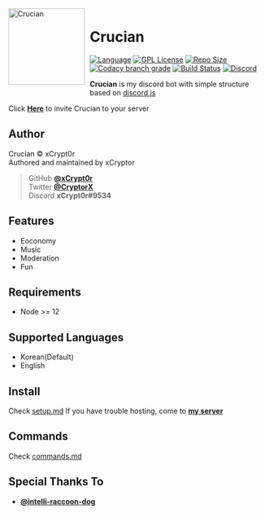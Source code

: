 <img width="150" height="150" align="left" style="float: left; margin: 0 10px 10px 0;" alt="Crucian" src="https://imgur.com/QvReqZN.png">

# Crucian
[![Language](https://img.shields.io/badge/Language-Node.js-red?style=for-the-badge&logo=node.js)][nodejs]
[![GPL License](https://img.shields.io/badge/License-GPL-blue?style=for-the-badge&logo=github)](LICENSE)
[![Repo Size](https://img.shields.io/github/languages/code-size/xCrypt0r/Crucian?style=for-the-badge&label=SIZE&logo=github)](/../../)
[![Codacy branch grade](https://img.shields.io/codacy/grade/a3f21df5a2c84e789dc94b0c66ce5aac/master?style=for-the-badge&label=QUALITY&logo=codacy)][codacy]
[![Build Status](https://img.shields.io/travis/xCrypt0r/Crucian/master?style=for-the-badge&logo=travis)][travis]
[![Discord](https://img.shields.io/discord/374188444433252363?color=7289da&label=discord&logo=discord&logoColor=white&style=for-the-badge)][my server]

**Crucian** is my discord bot with simple structure based on [discord.js](https://github.com/discordjs/discord.js)

Click [**Here**](https://discordapp.com/api/oauth2/authorize?client_id=508679069571743746&permissions=8&scope=bot) to invite Crucian to your server

## Author
Crucian © xCrypt0r  
Authored and maintained by xCryptor  

> GitHub [**@xCrypt0r**][my github]  
> Twitter [**@CryptorX**][my twitter]  
> Discord **xCrypt0r#9534**  

## Features
-  Eoconomy
-  Music
-  Moderation
-  Fun

## Requirements
-   Node >= 12

## Supported Languages
-   Korean(Default)
-   English

## Install
Check [setup.md](docs/setup.md)
If you have trouble hosting, come to [**my server**][my server]

## Commands
Check [commands.md](docs/commands.md)

## Special Thanks To
- [**@intelli-raccoon-dog**](https://github.com/intelli-raccoon-dog)

[nodejs]: https://nodejs.org/en/about/
[codacy]: https://app.codacy.com/manual/fireintheholl/Crucian/dashboard
[travis]: https://travis-ci.org/xCrypt0r/Crucian
[my server]: https://discord.gg/35Y8ePX
[my github]: https://github.com/xCrypt0r
[my twitter]: https://twitter.com/Crypt0rX

